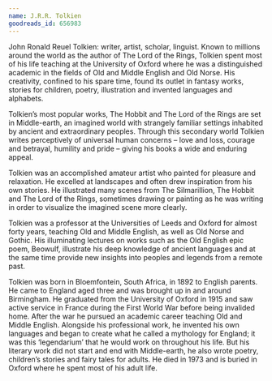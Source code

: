 ```yaml
---
name: J.R.R. Tolkien
goodreads_id: 656983
---
```


John Ronald Reuel Tolkien: writer, artist, scholar, linguist. Known to millions around the world as the author of The Lord of the Rings, Tolkien spent most of his life teaching at the University of Oxford where he was a distinguished academic in the fields of Old and Middle English and Old Norse. His creativity, confined to his spare time, found its outlet in fantasy works, stories for children, poetry, illustration and invented languages and alphabets.

Tolkien’s most popular works, The Hobbit and The Lord of the Rings are set in Middle-earth, an imagined world with strangely familiar settings inhabited by ancient and extraordinary peoples. Through this secondary world Tolkien writes perceptively of universal human concerns – love and loss, courage and betrayal, humility and pride – giving his books a wide and enduring appeal.

Tolkien was an accomplished amateur artist who painted for pleasure and relaxation. He excelled at landscapes and often drew inspiration from his own stories. He illustrated many scenes from The Silmarillion, The Hobbit and The Lord of the Rings, sometimes drawing or painting as he was writing in order to visualize the imagined scene more clearly.

Tolkien was a professor at the Universities of Leeds and Oxford for almost forty years, teaching Old and Middle English, as well as Old Norse and Gothic. His illuminating lectures on works such as the Old English epic poem, Beowulf, illustrate his deep knowledge of ancient languages and at the same time provide new insights into peoples and legends from a remote past.

Tolkien was born in Bloemfontein, South Africa, in 1892 to English parents. He came to England aged three and was brought up in and around Birmingham. He graduated from the University of Oxford in 1915 and saw active service in France during the First World War before being invalided home. After the war he pursued an academic career teaching Old and Middle English. Alongside his professional work, he invented his own languages and began to create what he called a mythology for England; it was this ‘legendarium’ that he would work on throughout his life. But his literary work did not start and end with Middle-earth, he also wrote poetry, children’s stories and fairy tales for adults. He died in 1973 and is buried in Oxford where he spent most of his adult life.
